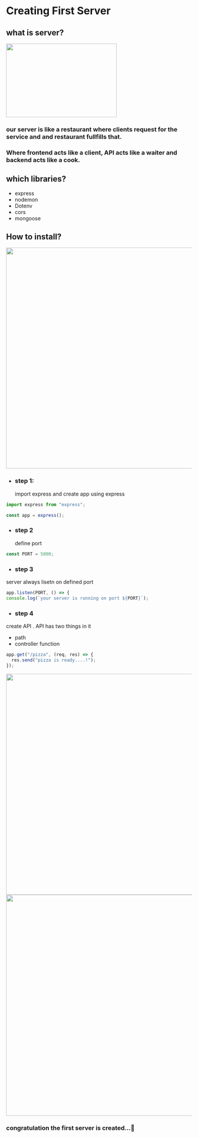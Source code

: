 # Creating First Server

## what is server?

<img src="https://media.istockphoto.com/id/1479739680/vector/customer-and-waiter-in-restaurant-cartoon-vector.jpg?s=612x612&w=0&k=20&c=f_TbSMXDKqc9oDMNXeYDWzmB509e4oGcLCiVWKVndE8=" width="300" height="200"></img>

### our server is like a restaurant where clients request for the service and and restaurant fullfills that.

### Where frontend acts like a client, API acts like a waiter and backend acts like a cook.

## which libraries?

- express
- nodemon
- Dotenv
- cors
- mongoose

## How to install?

 <img src="/expressjs/02/6.png"  width="600px"/>

- ### step 1:
  import express and create app using express

```js
import express from "express";

const app = express();
```

- ### step 2

  define port

```js
const PORT = 5000;
```

- ### step 3

server always lisetn on defined port

```js
app.listen(PORT, () => {
console.log(`your server is running on port ${PORT}`);

```

- ### step 4

create API .
API has two things in it

- path
- controller function

```js
app.get("/pizza", (req, res) => {
  res.send("pizza is ready....!");
});
```

<img src="/expressjs/02/8.png"  width="600px"/>

<img src="/expressjs/02/7.png"  width="600px"/>

### congratulation the first server is created...🎉
